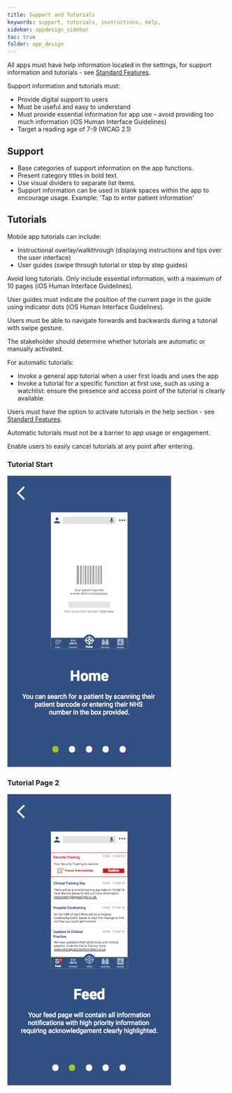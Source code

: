 ```yaml
---
title: Support and Tutorials
keywords: support, tutorials, instructions, help,
sidebar: appdesign_sidebar
toc: true
folder: app_design 
---
```


All apps must have help information located in the settings, for support information and tutorials - see [Standard Features](/standard-features.html).  

Support information and tutorials must:  
* Provide digital support to users  
* Must be useful and easy to understand  
* Must provide essential information for app use – avoid providing too much information (iOS Human Interface Guidelines)  
* Target a reading age of 7-9 (WCAG 2.1)  

## Support

* Base categories of support information on the app functions.  
* Present category titles in bold text.  
* Use visual dividers to separate list items.  
* Support information can be used in blank spaces within the app to encourage usage. Example: 'Tap to enter patient information'   

## Tutorials

Mobile app tutorials can include:
* Instructional overlay/walkthrough (displaying instructions and tips over the user interface)
* User guides (swipe through tutorial or step by step guides)

Avoid long tutorials. Only include essential information, with a maximum of 10 pages (iOS Human Interface Guidelines).  

User guides must indicate the position of the current page in the guide using indicator dots (iOS Human Interface Guidelines).  

Users must be able to navigate forwards and backwards during a tutorial with swipe gesture.  

The stakeholder should determine whether tutorials are automatic or manually activated.    

For automatic tutorials: 
* Invoke a general app tutorial when a user first loads and uses the app
* Invoke a tutorial for a specific function at first use, such as using a watchlist: ensure the presence and access point of the tutorial is clearly available 

Users must have the option to activate tutorials in the help section - see [Standard Features](/standard-features.html).

Automatic tutorials must not be a barrier to app usage or engagement.  

Enable users to easily cancel tutorials at any point after entering.  

<div class="container">
    <div class="row">
    <div class="col-md-6 col-lg-6"> 
		<h3>Tutorial Start</h3> 
		<img class="img-responsive img-thumbnail" alt="Tutorial Start" src="/images/examples/design-standards-user-interaction-guides1.png">
    </div>
    <div class="col-md-6 col-lg-6">
		<h3>Tutorial Page 2</h3> 
		<img class="img-responsive img-thumbnail" alt="Tutorial Page 2" src="/images/examples/design-standards-user-interaction-guides2.png">
    </div>
  </div>
</div>
